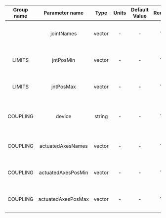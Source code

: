| Group name      | Parameter name     | Type            | Units   | Default Value  | Required | Description                                    | Notes                            |
|:---------------:|:------------------:|:---------------:|:-------:|:--------------:|:--------:|:----------------------------------------------:|:--------------------------------:|
|                 | jointNames         | vector<string>  | -       | -              |  Yes     | Names of the physical joints                   |                                  |
| LIMITS          | jntPosMin          | vector<double>  | -       | -              |  Yes     | Physical joints' position minimum             |                                  |
| LIMITS          | jntPosMax          | vector<double>  | -       | -              |  Yes     | Physical joints' position maximum             |                                  |
| COUPLING        | device             | string          | -       | -              |  Yes     | Name of the device that handles the coupling   |                                  |
| COUPLING        | actuatedAxesNames  | vector<string>  | -       | -              |  Yes     | Names of the actuated axes                     |                                  |
| COUPLING        | actuatedAxesPosMin | vector<double>  | -       | -              |  Yes     | Actuated axes' position minimum                |                                  |
| COUPLING        | actuatedAxesPosMax | vector<double>  | -       | -              |  Yes     | Actuated axes' position maximum                |                                  |